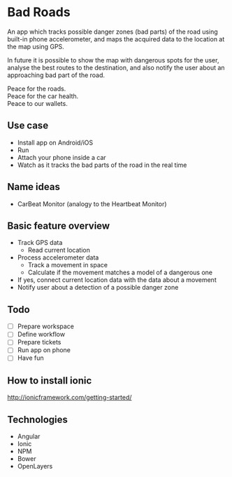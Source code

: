 # Bad Roads

An app which tracks possible danger zones (bad parts) of the road using built-in phone accelerometer,
and maps the acquired data to the location at the map using GPS.

In future it is possible to show the map with dangerous spots for the user, analyse the best routes to the destination,
and also notify the user about an approaching bad part of the road.

Peace for the roads.  
Peace for the car health.  
Peace to our wallets.

## Use case

- Install app on Android/iOS
- Run
- Attach your phone inside a car
- Watch as it tracks the bad parts of the road in the real time

## Name ideas

- CarBeat Monitor (analogy to the Heartbeat Monitor)

## Basic feature overview

- Track GPS data
  - Read current location
- Process accelerometer data
  - Track a movement in space
  - Calculate if the movement matches a model of a dangerous one
- If yes, connect current location data with the data about a movement
- Notify user about a detection of a possible danger zone

## Todo

- [ ] Prepare workspace
- [ ] Define workflow
- [ ] Prepare tickets
- [ ] Run app on phone
- [ ] Have fun

## How to install ionic

http://ionicframework.com/getting-started/

## Technologies

- Angular
- Ionic
- NPM
- Bower
- OpenLayers

